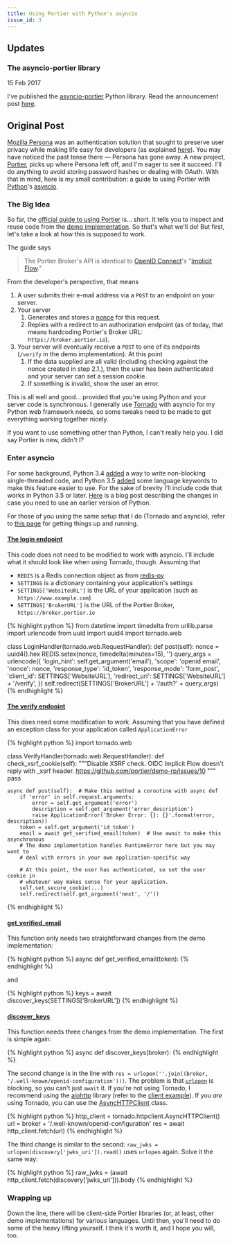 ```yaml
---
title: Using Portier with Python's asyncio
issue_id: 3
---
```


## Updates

### The asyncio-portier library

15 Feb 2017

I've published the [asyncio-portier][asp] Python library. Read the announcement
post [here][ann].

## Original Post

[Mozilla Persona][mzp] was an authentication solution that sought to preserve
user privacy while making life easy for developers (as explained [here][det]).
You may have noticed the past tense there &mdash; Persona has gone away. A new
project, [Portier][prt], picks up where Persona left off, and I'm eager to see
it succeed. I'll do anything to avoid storing password hashes or dealing with
OAuth. With that in mind, here is my small contribution: a guide to using
Portier with [Python][pth]'s [asyncio][aio].

### The Big Idea

So far, the [official guide to using Portier][gde] is... short. It tells you to
inspect and reuse code from the [demo implementation][dmo]. So that's what
we'll do! But first, let's take a look at how this is supposed to work.

The guide says

>The Portier Broker's API is identical to [OpenID Connect][oidc]'s "[Implicit
>Flow][flo]."

From the developer's perspective, that means

1. A user submits their e-mail address via a `POST` to an endpoint on your
server.
2. Your server
    1. Generates and stores a [nonce][nce] for this request.
    2. Replies with a redirect to an authorization endpoint (as of today, that
    means hardcoding Portier's Broker URL: `https://broker.portier.io`).
3. Your server will eventually receive a `POST` to one of its endpoints
(`/verify` in the demo implementation). At this point
    1. If the data supplied are all valid (including checking against the nonce
    created in step 2.1.), then the user has been authenticated and your server
    can set a session cookie.
    2. If something is invalid, show the user an error.

This is all well and good... provided that you're using Python and your server
code is synchronous. I generally use [Tornado][tdo] with asyncio for my Python
web framework needs, so some tweaks need to be made to get everything working
together nicely.

If you want to use something other than Python, I can't really help
you. I did say Portier is new, didn't I?

### Enter asyncio

For some background, Python 3.4 [added][3.4] a way to write non-blocking
single-threaded code, and Python 3.5 [added][3.5] some language keywords to
make this feature easier to use. For the sake of brevity I'll include code that
works in Python 3.5 or later. [Here][snk] is a blog post describing the
changes in case you need to use an earlier version of Python.

For those of you using the same setup that I do (Tornado and asyncio), refer to
[this page][tas] for getting things up and running.

#### [The login endpoint][lgn]

This code does not need to be modified to work with asyncio. I'll include what
it should look like when using Tornado, though. Assuming that

- `REDIS` is a Redis connection object as from [redis-py][rds]
- `SETTINGS` is a dictionary containing your application's settings
- `SETTINGS['WebsiteURL']` is the URL of your application (such as
`https://www.example.com`)
- `SETTINGS['BrokerURL']` is the URL of the Portier Broker,
`https://broker.portier.io`

{% highlight python %}
from datetime import timedelta
from urllib.parse import urlencode
from uuid import uuid4
import tornado.web

class LoginHandler(tornado.web.RequestHandler):
    def post(self):
        nonce = uuid4().hex
        REDIS.setex(nonce, timedelta(minutes=15), '')
        query_args = urlencode({
            'login_hint': self.get_argument('email'),
            'scope': 'openid email',
            'nonce': nonce,
            'response_type': 'id_token',
            'response_mode': 'form_post',
            'client_id': SETTINGS['WebsiteURL'],
            'redirect_uri': SETTINGS['WebsiteURL'] + '/verify',
        })
        self.redirect(SETTINGS['BrokerURL'] + '/auth?' + query_args)
{% endhighlight %}

#### [The verify endpoint][ver]
 
This does need some modification to work. Assuming that you have defined an
exception class for your application called `ApplicationError`

{% highlight python %}
import tornado.web

class VerifyHandler(tornado.web.RequestHandler):
    def check_xsrf_cookie(self):
        """Disable XSRF check.
        OIDC Implicit Flow doesn't reply with _xsrf header.
        https://github.com/portier/demo-rp/issues/10
        """
        pass

    async def post(self):  # Make this method a coroutine with async def
        if 'error' in self.request.arguments:
            error = self.get_argument('error')
            description = self.get_argument('error_description')
            raise ApplicationError('Broker Error: {}: {}'.format(error, description))
        token = self.get_argument('id_token')
        email = await get_verified_email(token)  # Use await to make this asynchronous
        # The demo implementation handles RuntimeError here but you may want to
        # deal with errors in your own application-specific way

        # At this point, the user has authenticated, so set the user cookie in
        # whatever way makes sense for your application.
        self.set_secure_cookie(...)
        self.redirect(self.get_argument('next', '/'))
{% endhighlight %}

#### [get_verified_email][gve]

This function only needs two straightforward changes from the demo
implementation:

{% highlight python %}
async def get_verified_email(token):
{% endhighlight %}

and

{% highlight python %}
keys = await discover_keys(SETTINGS['BrokerURL'])
{% endhighlight %}

#### [discover_keys][dis]

This function needs three changes from the demo implementation. The first is
simple again:

{% highlight python %}
async def discover_keys(broker):
{% endhighlight %}

The second change is in the line with `res = urlopen(''.join((broker,
'/.well-known/openid-configuration')))`. The problem is that [`urlopen`][uop] is
blocking, so you can't just `await` it. If you're not using Tornado, I
recommend using the [aiohttp][aih] library (refer to the
[client example][cex]). If you *are* using Tornado, you can use the
[AsyncHTTPClient][ahc] class.

{% highlight python %}
http_client = tornado.httpclient.AsyncHTTPClient()
url = broker + '/.well-known/openid-configuration'
res = await http_client.fetch(url)
{% endhighlight %}

The third change is similar to the second: `raw_jwks =
urlopen(discovery['jwks_uri']).read()` uses `urlopen` again. Solve it the same
way:

{% highlight python %}
raw_jwks = (await http_client.fetch(discovery['jwks_uri'])).body
{% endhighlight %}

### Wrapping up

Down the line, there will be client-side Portier libraries (or, at least, other
demo implementations) for various languages. Until then, you'll need to do some
of the heavy lifting yourself. I think it's worth it, and I hope you will, too.

[mzp]: https://en.wikipedia.org/wiki/Mozilla_Persona
[det]: https://developer.mozilla.org/en-US/Persona/Why_Persona
[prt]: https://portier.github.io/
[pth]: https://www.python.org/
[aio]: https://docs.python.org/3/library/asyncio.html
[gde]: https://github.com/portier/portier.github.io/blob/3a46c2f21ac3b748ec78ca9ac4099b073446cdc7/Using.md
[dmo]: https://github.com/portier/demo-rp/blob/6aee99fe126eceda527cae1f6da3f02a68401b6e/server.py
[oidc]: http://openid.net/specs/openid-connect-core-1_0.html
[flo]: http://openid.net/specs/openid-connect-core-1_0.html#ImplicitFlowAuth
[nce]: https://en.wikipedia.org/wiki/Cryptographic_nonce
[tdo]: http://www.tornadoweb.org/en/stable/
[3.4]: https://docs.python.org/3/whatsnew/3.4.html#whatsnew-asyncio
[3.5]: https://docs.python.org/3/whatsnew/3.5.html#pep-492-coroutines-with-async-and-await-syntax
[snk]: https://snarky.ca/how-the-heck-does-async-await-work-in-python-3-5/#goingfromyieldfromtoawaitinpython35
[lgn]: https://github.com/portier/demo-rp/blob/6aee99fe126eceda527cae1f6da3f02a68401b6e/server.py#L69-L103
[rds]: https://github.com/andymccurdy/redis-py
[tas]: http://www.tornadoweb.org/en/stable/asyncio.html
[ver]: https://github.com/portier/demo-rp/blob/6aee99fe126eceda527cae1f6da3f02a68401b6e/server.py#L112-L151
[gve]: https://github.com/portier/demo-rp/blob/6aee99fe126eceda527cae1f6da3f02a68401b6e/server.py#L240-L296
[dis]: https://github.com/portier/demo-rp/blob/6aee99fe126eceda527cae1f6da3f02a68401b6e/server.py#L187-L230
[uop]: https://docs.python.org/3/library/urllib.request.html#urllib.request.urlopen
[aih]: https://aiohttp.readthedocs.io/
[cex]: https://aiohttp.readthedocs.io/en/stable/#getting-started
[ahc]: http://www.tornadoweb.org/en/stable/httpclient.html#tornado.httpclient.AsyncHTTPClient
[asp]: https://pypi.python.org/pypi/asyncio-portier
[ann]: /blog/2017/02/15/a-library-for-portier-with-asyncio
